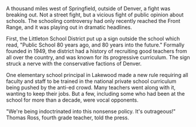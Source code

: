 A thousand miles west of Springfield, outside of Denver, a fight was breaking out. Not a street fight, but a vicious fight of public opinion about schools. The schooling controversy had only recently reached the Front Range, and it was playing out in dramatic headlines. 

First, the Littleton School District put up a sign outside the school which read, "Public School 80 years ago, and 80 years into the future." Formally founded in 1949, the district had a history of recruiting good teachers from all over the country, and was known for its progressive curriculum. The sign struck a nerve with the conservative factions of Denver. 

One elementary school principal in Lakewood made a new rule requiring all faculty and staff to be trained in the national private school curriculum being pushed by the anti-ed crowd. Many teachers went along with it, wanting to keep their jobs. But a few, including some who had been at the school for more than a decade, were vocal opponents. 

"We're being indoctrinated into this nonsense policy. It's outrageous!" Thomas Ross, fourth grade teacher, told the press. 








